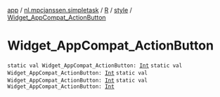 [app](../../../index.md) / [nl.mpcjanssen.simpletask](../../index.md) / [R](../index.md) / [style](index.md) / [Widget_AppCompat_ActionButton](.)

# Widget_AppCompat_ActionButton

`static val Widget_AppCompat_ActionButton: `[`Int`](https://kotlinlang.org/api/latest/jvm/stdlib/kotlin/-int/index.html)
`static val Widget_AppCompat_ActionButton: `[`Int`](https://kotlinlang.org/api/latest/jvm/stdlib/kotlin/-int/index.html)
`static val Widget_AppCompat_ActionButton: `[`Int`](https://kotlinlang.org/api/latest/jvm/stdlib/kotlin/-int/index.html)
`static val Widget_AppCompat_ActionButton: `[`Int`](https://kotlinlang.org/api/latest/jvm/stdlib/kotlin/-int/index.html)